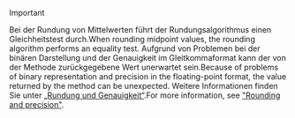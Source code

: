 
> [!IMPORTANT]
>  <span data-ttu-id="78b8d-101">Bei der Rundung von Mittelwerten führt der Rundungsalgorithmus einen Gleichheitstest durch.</span><span class="sxs-lookup"><span data-stu-id="78b8d-101">When rounding midpoint values, the rounding algorithm performs an equality test.</span></span> <span data-ttu-id="78b8d-102">Aufgrund von Problemen bei der binären Darstellung und der Genauigkeit im Gleitkommaformat kann der von der Methode zurückgegebene Wert unerwartet sein.</span><span class="sxs-lookup"><span data-stu-id="78b8d-102">Because of problems of binary representation and precision in the floating-point format, the value returned by the method can be unexpected.</span></span> <span data-ttu-id="78b8d-103">Weitere Informationen finden Sie unter [„Rundung und Genauigkeit“](xref:System.Math.Round%2A#rounding-and-precision).</span><span class="sxs-lookup"><span data-stu-id="78b8d-103">For more information, see ["Rounding and precision"](xref:System.Math.Round%2A#rounding-and-precision).</span></span>

